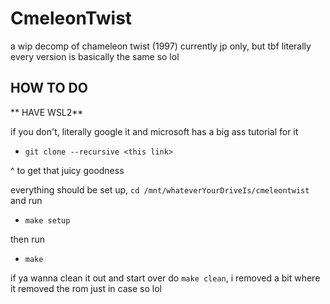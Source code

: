 # CmeleonTwist
a wip decomp of chameleon twist (1997)
currently jp only, but tbf literally every version is basically the same so lol
## HOW TO DO
** HAVE WSL2**

if you don't, literally google it and microsoft has a big ass tutorial for it

- `git clone --recursive <this link>`

^ to get that juicy goodness

everything should be set up, `cd /mnt/whateverYourDriveIs/cmeleontwist` and run

- `make setup`

then run

- `make`

if ya wanna clean it out and start over do `make clean`, i removed a bit where it removed the rom just in case so lol
